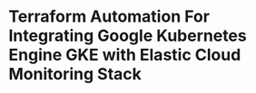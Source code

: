 # Terraform Automation For Integrating Google Kubernetes Engine GKE with Elastic Cloud Monitoring Stack 
